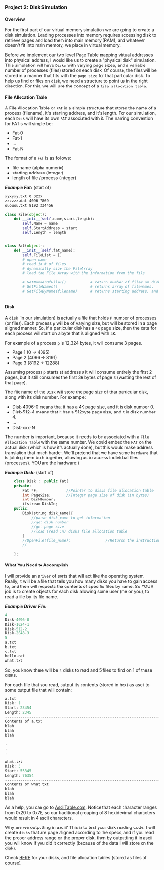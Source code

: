 ### Project 2: Disk Simulation

#### Overview

For the first part of our virtual memory simulation we are going to create a disk simulation. Loading processes into memory requires accessing disk to retrieve pages and load them into main memory (RAM), and whatever doesn't fit into main memory, we place in virtual memory. 
 
Before we implement our two level Page Table mapping virtual addresses into physical address, I would like us to create a "physical disk" simulation. This simulation will have `Disks` with varying page sizes,  and a variable number of processes (files) stored on each disk. Of course, the files will be stored in a manner that fits with the `page size` for that particular disk. To help us find or files on `disk`, we need a structure to point us in the right direction. For this, we will use the concept of a `file allocation table`.


#### File Allocation Table

A File Allocation Table or `FAT` is a simple structure that stores the name of a process (filename), it's starting address, and it's length. For our simulation, each `Disk` will have its own `FAT` associated with it. The naming convention for FAT's will simple be:
- Fat-0
- Fat-1
- ...
- Fat-N

The format of a `FAT` is as follows:
- file name (alpha numeric)
- starting address (integer)
- length of file / process (integer)

***Example Fat:*** (start of)

~~~txt
xyxyxy.txt 0 3235
zzzzzz.dat 4096 7869
ououou.txt 8192 234456
~~~

~~~python
class File(object):
    def __init__(self,name,start,length):
        self.Name = name
        self.StartAddress = start
        self.Length = length

    
class Fat(object):
    def __init__(self,fat_name):
        self.FileList = []
        # open name
        # read in # of files
        # dynamically size the FileArray
        # load the File Array with the information from the file
            
        # GetNumberOfFiles()           # return number of files on disk.
        # GetFileNames()               # returns array of filenames.
        # GetFileByName(filename)      # returns starting address, and length of file (or just a struct File with everything is ok).
        
~~~

#### Disk

A `disk` (in our simulation) is actually a file that holds `P` number of processes (or files). Each process `p` will be of varying size, but will be stored in a page aligned manner. So, if a particular disk has a `4K` page size, then the data for each process will start on a byte that is aligned with `4K`.

For example of a process `p` is 12,324 bytes, it will consume 3 pages. 

- Page 1 (0    -> 4095)
- Page 2 (4096 -> 8191)
- Page 3 (8192 -> 12288)

Assuming process `p` starts at address `0` it will consume entirely the first 2 pages, but it still consumes the first 36 bytes of page `3` (wasting the rest of that page). 

The file name of the `Disk` will store the page size of that particular disk, along with its disk number. For example:

- Disk-4096-0     means that it has a 4K page size, and it is disk number 0.
- Disk-512-4   means that it has a 512byte page size, and it is disk number 4.
- ...
- Disk-xxx-N

The number is important, because it needs to be associated with a `File Allocation Table` with the same number. We could embed the `FAT` on the actual disk (which is how it's actually done), but this would make address translation that much harder. We'll pretend that we have some `hardware` that is joining them both together, allowing us to access individual files (processes). YOU are the hardware:)

***Example Disk:*** (start of)

~~~cpp
    class Disk :  public Fat{
    private:
        Fat *F;             //Pointer to disks file allocation table
        int PageSize;       //Integer page size of disk (in bytes)
        int DiskNumber;
        ifstream DiskIn;
    public:
        Disk(string disk_name){
            //parse disk_name to get information
            //get disk number
            //get page size
            //load (read in) disks file allocation table
        }
        //OpenFile(file_name);                //Returns the instructions from start to start+length of file_name
        //
        
    };
~~~


#### What You Need to Accomplish

I will provide an `Driver` of sorts that will act like the operating system.  Really, it will be a file that tells you how many disks you have to gain access to, and then will requests the contents of specific files by name. So YOUR job is to create objects for each disk allowing some user (me or you), to read a file by its file name. 


***Example Driver File:***

~~~cpp
4
Disk-4096-0
Disk-1024-1
Disk-512-2
Disk-2048-3
5
a.txt
b.txt
c.txt
hello.dat
what.txt
~~~

So, you know there will be 4 disks to read and 5 files to find on 1 of these disks.

For each file that you read, output its contents (stored in hex) as ascii to some output file that will contain:

~~~cpp
a.txt 
Disk: 1
Start: 23454
Length: 2345
----------------------------------------------------------------------------------------------------------------
Contents of a.txt
blah
blah
blah

.
.
.

what.txt 
Disk: 3
Start: 55345
Length: 76354
----------------------------------------------------------------------------------------------------------------
Contents of what.txt
blah
blah
blah

~~~

As a help, you can go to [AsciiTable.com](http://www.asciitable.com/). Notice that each character ranges from  0x20 to 0x7E, so our traditional grouping of 8 hexidecimal characters would result in 4 ascii characters.

Why are we outputting in ascii? This is to test your disk reading code. I will create `disks` that are page aligned according to the specs, and if you read the proper address range on the proper disk, then by outputting it in ascii you will know if you did it correctly (because of the data I will store on the disk).

Check [HERE](http://cs.mwsu.edu/~terry/courses/5133/project2_files/) for your disks, and file allocation tables (stored as files of course). 
